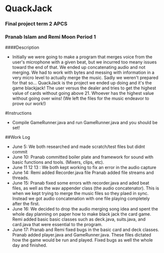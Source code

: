 # QuackJack
### Final project term 2 APCS
### Pranab Islam and Remi Moon Period 1
####Description
- Initially we were going to make a program that merges voice from the user's microphone with a given beat, but we incurred too meany issues toward the end of that. We ended up concatenating audio and not merging. We had to work with bytes and messing with information in a very micro level to actually merge the music. Sadly we weren't prepared for that so...
QuackJack is the project we ended up doing and it's the game blackjack! The user versus the dealer and tries to get the highest value of cards without going above 21. Whoever has the highest value without going over wins! (We left the files for the music endeavor to prove our work!)

#Instructions
- Compile GameRunner.java and run GameRunner.java and you should be set!


##Work Log 
- June 5: We both researched and made scratch/test files but didnt commit
- June 10: Pranab committed boiler plate and framework for sound with basic functions and tools. (Mixers, clips, etc).
- June 11 12 13 : We both kept working to fix an error in the audio capture
- June 14: Remi added Recorder.java file Pranab added file streams and threads. 
- June 15: Pranab fixed some errors with recorder.java and aded beat files, as well as the wav appender class (the audio concatenator). This is when we kept trying to merge the music files so they plaed in sync. Instead we got audio concatenation with one file playing completely after the first. 
- June 16: We decided to drop the audio merging song idea and spent the whole day planning on paper how to make black jack the card game. Remi added basic basic classes such as deck.java, suits.java, and card.java that were essential to the program.
- June 17: Pranab and Remi fixed bugs in the basic card and deck classes. Pranab added player.java and GameRunner.java. These files dictated how the game would be run and played. Fixed bugs as well the whole day and finished.

